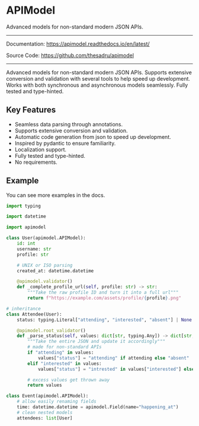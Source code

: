 # APIModel

Advanced models for non-standard modern JSON APIs.

---

Documentation: <https://apimodel.readthedocs.io/en/latest/>

Source Code: <https://github.com/thesadru/apimodel>

---

Advanced models for non-standard modern JSON APIs. Supports extensive conversion and validation with several tools to help speed up development.
Works with both synchronous and asynchronous models seamlessly.
Fully tested and type-hinted.

## Key Features

- Seamless data parsing through annotations.
- Supports extensive conversion and validation.
- Automatic code generation from json to speed up development.
- Inspired by pydantic to ensure familiarity.
- Localization support.
- Fully tested and type-hinted.
- No requirements.

## Example

You can see more examples in the docs.

```py
import typing

import datetime

import apimodel

class User(apimodel.APIModel):
    id: int
    username: str
    profile: str

    # UNIX or ISO parsing
    created_at: datetime.datetime

    @apimodel.validator()
    def _complete_profile_url(self, profile: str) -> str:
        """Take the raw profile ID and turn it into a full url"""
        return f"https://example.com/assets/profile/{profile}.png"

# inheritance
class Attendee(User):
    status: typing.Literal["attending", "interested", "absent"] | None = None

    @apimodel.root_validator()
    def _parse_status(self, values: dict[str, typing.Any]) -> dict[str, typing.Any]:
        """Take the entire JSON and update it accordingly"""
        # made for non-standard APIs
        if "attending" in values:
            values["status"] = "attending" if attending else "absent"
        elif "interested" in values:
            values["status"] = "intrested" in values["interested"] else "absent"

        # excess values get thrown away
        return values

class Event(apimodel.APIModel):
    # allow easily renaming fields
    time: datetime.datetime = apimodel.Field(name="happening_at")
    # clean nested models
    attendees: list[User]
```
